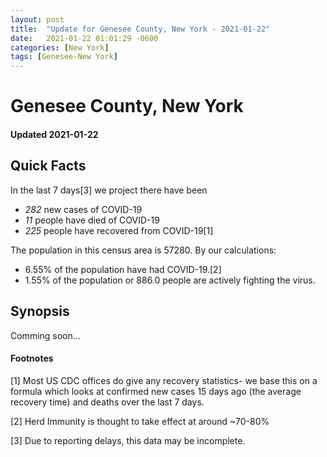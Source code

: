 ```yaml
---
layout: post
title:  "Update for Genesee County, New York - 2021-01-22"
date:   2021-01-22 01:01:29 -0600
categories: [New York]
tags: [Genesee-New York]
---
```


# Genesee County, New York
#### Updated 2021-01-22

## Quick Facts

In the last 7 days[3] we project there have been
- *282* new cases of COVID-19
- *11* people have died of COVID-19
- *225* people have recovered from COVID-19[1]

The population in this census area is 57280. By our calculations:
- 6.55% of the population have had COVID-19.[2]
- 1.55% of the population or 886.0 people are actively fighting the virus.

## Synopsis

Comming soon...


#### Footnotes

[1] Most US CDC offices do give any recovery statistics- we base this on a formula which looks at confirmed new cases
15 days ago (the average recovery time) and deaths over the last 7 days.

[2] Herd Immunity is thought to take effect at around ~70-80%

[3] Due to reporting delays, this data may be incomplete.
 
    